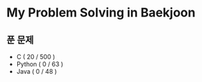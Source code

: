 # My Problem Solving in Baekjoon

## 푼 문제 
 * C ( 20 / 500 )
 * Python ( 0 / 63 )
 * Java ( 0 / 48 )
 